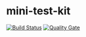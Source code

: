 # mini-test-kit

[![Build Status](https://travis-ci.org/atvolga/mini-test-kit.svg?branch=master)](https://travis-ci.org/atvolga/mini-test-kit)
[![Quality Gate](https://sonarcloud.io/api/project_badges/measure?project=com.atvolga.mtk%3Amini-test-kit%3Amtk-config-service&metric=alert_status&branch=master)](https://sonarcloud.io/dashboard?id=com.atvolga.mtk%3Amini-test-kit%3Amtk-config-service&branch=master)
